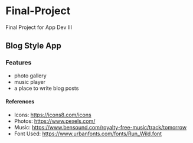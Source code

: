 # Final-Project
Final Project for App Dev III

## Blog Style App

### Features

* photo gallery
* music player
* a place to write blog posts


#### References

* Icons: https://icons8.com/icons
* Photos: https://www.pexels.com/
* Music: https://www.bensound.com/royalty-free-music/track/tomorrow
* Font Used: https://www.urbanfonts.com/fonts/Run_Wild.font
